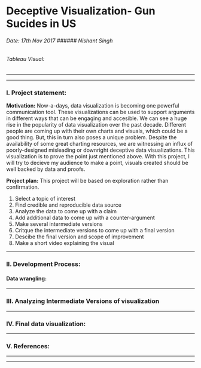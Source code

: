
# Deceptive Visualization- Gun Sucides in US 

###### Date: 17th Nov 2017                                                                                                     ###### Nishant Singh 
###### Tableau Visual: 

******************************************************************************************************************************
******************************************************************************************************************************


### I.	Project statement: 

**Motivation:**
Now-a-days, data visualization is becoming one powerful communication tool. These visualizations can be used to support arguments in different ways that can be engaging and accesible.
We can see a huge rise in the popularity of data visualization over the past decade. Different people are coming up with their own charts and visuals, which could be a good thing. But, this in turn also poses a unique problem. Despite the availability of some great charting resources, we are witnessing an influx of poorly-designed misleading  or downright deceptive data visualizations.
This visualization is to prove the point just mentioned above. With this project, I will try to decieve my audience to make a point, visuals created should be well backed by data and proofs.

**Project plan:**
This project will be based on exploration rather than confirmation.

1.	Select a topic of interest 
2.	Find credible and reproducible data source 
3.  Analyze the data to come up with a claim 
4.  Add additional data to come up with a counter-argument 
5.	Make several intermediate versions 
6.	Critque the intermediate versions to come up with a final version 
8.	Descibe the final version and scope of improvement 
9.	Make a short video explaining the visual 

******************************************************************************************************************************

### II. 	Development Process:  

#### Data wrangling:  


******************************************************************************************************************************

### III.	 Analyzing Intermediate Versions of visualization 

******************************************************************************************************************************

### IV.	Final data visualization:

******************************************************************************************************************************

### V. References:

******************************************************************************************************************************
******************************************************************************************************************************



